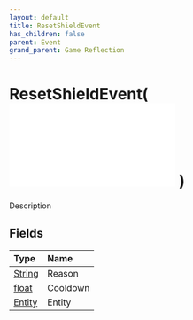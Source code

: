 ```yaml
---
layout: default
title: ResetShieldEvent
has_children: false
parent: Event
grand_parent: Game Reflection
---
```

# ResetShieldEvent( ![ EntityEventBase ](/game-reflection/events/entity_event_base.md) )
Description 

## Fields
| Type | Name |
|:-------------|:--------------|
| [String](/game-reflection/components/string.md) | Reason |
| [float](/game-reflection/components/float.md) | Cooldown |
| [Entity](/game-reflection/classes/entity.md) | Entity |
